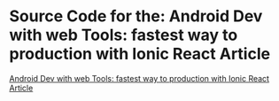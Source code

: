 # Source Code for the: Android Dev with web Tools: fastest way to production with Ionic React Article


[Android Dev with web Tools: fastest way to production with Ionic React Article](https://ko-fi.com/post/Android-Dev-with-web-Tools-fastest-way-to-product-V7V510TJV8) 




